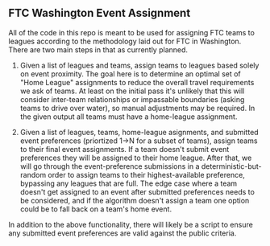 ## FTC Washington Event Assignment

All of the code in this repo is meant to be used for assigning FTC teams to leagues according to the methodology laid out for FTC in Washington. There are two main steps in that as currently planned.

1. Given a list of leagues and teams, assign teams to leagues based solely on event proximity. The goal here is to determine an optimal set of "Home League" assignments to reduce the overall travel requirements we ask of teams. At least on the initial pass it's unlikely that this will consider inter-team relationships or impassable boundaries (asking teams to drive over water), so manual adjustments may be required. In the given output all teams must have a home-league assignment.

2. Given a list of leagues, teams, home-league asignments, and submitted event preferences (priortized 1->N for a subset of teams), assign teams to their final event assignments. If a team doesn't submit event preferences they will be assigned to their home league. After that, we will go through the event-preference submissions in a deterministic-but-random order to assign teams to their highest-available preference, bypassing any leagues that are full. The edge case where a team doesn't get assigned to an event after submitted preferences needs to be considered, and if the algorithm doesn't assign a team one option could be to fall back on a team's home event.

In addition to the above functionality, there will likely be a script to ensure any submitted event preferences are valid against the public criteria.